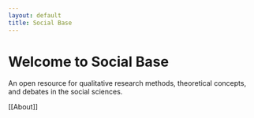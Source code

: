 ```yaml
---
layout: default
title: Social Base
---
```


# Welcome to Social Base
An open resource for qualitative research methods, theoretical concepts, and debates in the social sciences.

[[About]]
